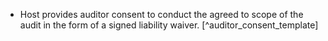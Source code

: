 
  * Host provides auditor consent to conduct the agreed to scope of the audit in the form of a signed liability waiver. [^auditor_consent_template]
